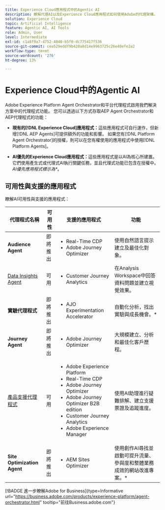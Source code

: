 ```yaml
---
title: Experience Cloud應用程式中的Agentic AI
description: 瞭解代理AI以及Experience Cloud應用程式如何使用Adobe的代理架構。
solution: Experience Cloud
topic: Artificial Intelligence
feature: Agentic AI, AI Tools
role: Admin, User
level: Intermediate
exl-id: c1a8f9a7-4752-4040-b5f0-dc775417f536
source-git-commit: cea529eddf9b420a8d14e9963725c26e40efe2a2
workflow-type: tm+mt
source-wordcount: '276'
ht-degree: 13%

---
```


# Experience Cloud中的Agentic AI

Adobe Experience Platform Agent Orchestrator和平台代理程式啟用我們解決方案中的代理程式功能。 您可以透過以下方式存取AEP Agent Orchestrator和AEP代理程式的功能：

* **現有的[!DNL Experience Cloud]應用程式：**&#x200B;這些應用程式可自行運作，但新增[!DNL AEP Agents]可提供額外的功能和影響。 如果您有[!DNL Platform Agent Orchestrator]的授權，則可以在您有權使用的應用程式中使用[!DNL Platform Agents]。

* **AI優先的Experience Cloud應用程式：**&#x200B;這些應用程式是以AI為核心所建置。 它們使用產生式或代理式AI執行關鍵任務，並且代理式功能已包含在授權中。 _AI優先應用程式標示為*_。

## 可用性與支援的應用程式

瞭解AI可用性與支援的應用程式：

| 代理程式名稱 | 可用性 | 支援的應用程式 | 功能 |
|---|----------|------------|----------|
| **Audience Agent** | 即將推出 | <ul><li>Real-Time CDP</li><li>Adobe Journey Optimizer</li></ul> | 使用自然語言提示建立及最佳化對象。 |
| [Data Insights Agent](https://experienceleague.adobe.com/en/docs/analytics-platform/using/cja-overview/cja-b2c-overview/data-analysis-ai) | 可用 | <ul><li>Customer Journey Analytics</li></ul> | 在Analysis Workspace中回答資料問題並建立視覺效果。 |
| **實驗代理程式** | 即將推出 | <ul><li>AJO Experimentation Accelerator</li></ul> | 自動化分析，找出實驗與成長機會。* |
| **Journey Agent** | 即將推出 | <ul><li>Adobe Journey Optimizer</li></ul> | 大規模建立、分析和最佳化客戶歷程。 |
| [產品支援代理程式](https://experienceleague.adobe.com/en/docs/experience-platform/ai-assistant/new-features/customer-support) | 可用 | <ul><li>Adobe Experience Platform</li><li>Real-Time CDP</li><li>Adobe Journey Optimizer</li><li>Adobe Journey Optimizer B2B edition</li><li>Customer Journey Analytics</li><li>Adobe Experience Manager</li></ul> | 使用AI助理進行疑難排解、建立支援票證及追蹤進度。 |
| **Site Optimization Agent** | 即將推出 | <ul><li>AEM Sites Optimizer</li></ul> | 使用創作AI尋找並啟動可提升流量、參與度和整體業務成效的網站改進專案。* |



[!BADGE 進一步瞭解Adobe for Business]{type=Informative url="https://business.adobe.com/products/experience-platform/agent-orchestrator.html" tooltip="前往Business.adobe.com"}

<!-- 
* [Product Support Agent](https://experienceleague.adobe.com/en/docs/experience-platform/ai-assistant/new-features/customer-support) is a self-serve debugging and troubleshooting capability of [!UICONTROL AI Assistant] that you can use for Experience Platform features and applications. Troubleshoot support issues without leaving your workflows, create customer support tickets, and track case progress using AI Assistant.
* [Data Insights Agent](https://experienceleague.adobe.com/en/docs/analytics-platform/using/cja-overview/cja-b2c-overview/data-analysis-ai) is accessible from the AI Assistant in Customer Journey Analytics. It is a generative AI conversation agent that quickly and efficiently answers questions about your data. It builds relevant visualizations in Analysis Workspace using components from your data view and using your actual data. -->








